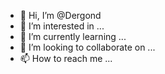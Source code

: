 - 👋 Hi, I’m @Dergond
- 👀 I’m interested in ...
- 🌱 I’m currently learning ...
- 💞️ I’m looking to collaborate on ...
- 📫 How to reach me ...

<!---
Dergond/Dergond is a ✨ special ✨ repository because its `README.md` (this file) appears on your GitHub profile.
You can click the Preview link to take a look at your changes.
--->
